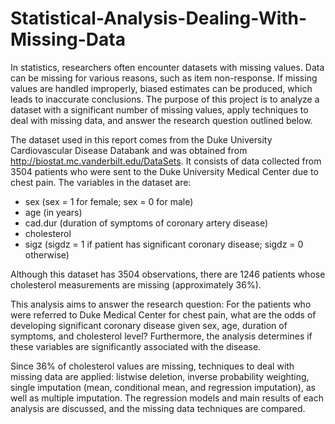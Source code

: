 # Statistical-Analysis-Dealing-With-Missing-Data

In statistics, researchers often encounter datasets with missing values. Data can be missing for various reasons, such as item non-response. If missing values are handled improperly, biased estimates can be produced, which leads to inaccurate conclusions. The purpose of this project is to analyze a dataset with a significant number of missing values, apply techniques to deal with missing data, and answer the research question outlined below.

The dataset used in this report comes from the Duke University Cardiovascular Disease Databank and was obtained from http://biostat.mc.vanderbilt.edu/DataSets. It consists of data collected from 3504 patients who were sent to the Duke University Medical Center due to chest pain. The variables in the dataset are:

- sex (sex = 1 for female; sex = 0 for male)
- age (in years)
- cad.dur (duration of symptoms of coronary artery disease)
- cholesterol
- sigz (sigdz = 1 if patient has significant coronary disease; sigdz = 0 otherwise)

Although this dataset has 3504 observations, there are 1246 patients whose cholesterol measurements are missing (approximately 36%). 

This analysis aims to answer the research question: For the patients who were referred to Duke Medical Center for chest pain, what are the odds of developing significant coronary disease given sex, age, duration of symptoms, and cholesterol level? Furthermore, the analysis determines if these variables are significantly associated with the disease.

Since 36% of cholesterol values are missing, techniques to deal with missing data are applied: listwise deletion, inverse probability weighting, single imputation (mean, conditional mean, and regression imputation), as well as multiple imputation. The regression models and main results of each analysis are discussed, and the missing data techniques are compared.
